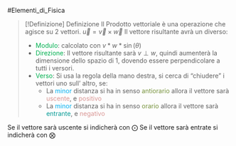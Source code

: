 #Elementi_di_Fisica 
>[!Definizione]  Definizione
>Il Prodotto vettoriale è una operazione che agisce su 2 vettori.
>$\vec{u}=\vec{v}\times \vec{w}$
>Il vettore risultante avrà un diverso:
>- <font color="#00b050">Modulo</font>: calcolato con $v*w*\sin(\theta)$
>- <font color="#00b050">Direzione</font>: Il vettore risultante sarà $v\perp w$, quindi aumenterà la dimensione dello spazio di 1, dovendo essere perpendicolare a tutti i versori.
>- <font color="#00b050">Verso</font>: Si usa la regola della mano destra, si cerca di “chiudere” i vettori uno sull’ altro, se:
>	- La <font color="#00b0f0">minor</font> distanza si ha in senso <font color="#76923c">antiorario</font> allora il vettore sarà <font color="#d99694">uscente</font>, e <font color="#d99694">positivo</font>
>	- La <font color="#00b0f0">minor</font> distanza si ha in senso <font color="#76923c">orario</font> allora il vettore sarà <font color=”#d99694”>entrante</font>, e <font color="#d99694">negativo</font>

Se il vettore sarà uscente si indicherà con $\bigodot$
Se il vettore sarà entrate si indicherà con $\bigotimes$
